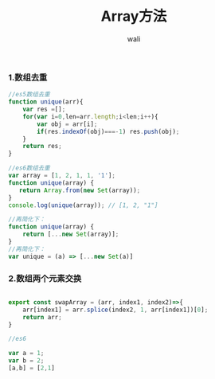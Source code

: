 ﻿---
layout: post
title: Array方法   #标题
tagline: 记录常用的数组方法
category: javascript      #分类
author: wali    #作者
tag: array     #标签
ghurl:        #github url
ghurl_zip:    #github zip下载
comments: true

post_nav: ["1.数组去重","2.数组两个元素交换"]
---

### 1.数组去重

```javascript
//es5数组去重
function unique(arr){
    var res =[];
    for(var i=0,len=arr.length;i<len;i++){
        var obj = arr[i];
        if(res.indexOf(obj)===-1) res.push(obj);
    }
    return res;
}

//es6数组去重
var array = [1, 2, 1, 1, '1'];
function unique(array) {
   return Array.from(new Set(array));
}
console.log(unique(array)); // [1, 2, "1"]

//再简化下：
function unique(array) {
    return [...new Set(array)];
}
//再简化下：
var unique = (a) => [...new Set(a)]

```

### 2.数组两个元素交换

```javascript

export const swapArray = (arr, index1, index2)=>{
    arr[index1] = arr.splice(index2, 1, arr[index1])[0];
    return arr;
}

//es6

var a = 1;
var b = 2;
[a,b] = [2,1]

```




